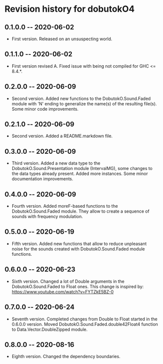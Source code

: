 # Revision history for dobutokO4

## 0.1.0.0 -- 2020-06-02

* First version. Released on an unsuspecting world.

## 0.1.1.0 -- 2020-06-02

* First version revised A. Fixed issue with being not compiled for GHC <= 8.4.*.

## 0.2.0.0 -- 2020-06-09

* Second version. Added new functions to the DobutokO.Sound.Faded module with 'N' ending to generalize the name(s) of the resulting 
file(s). Some minor code improvements.

## 0.2.1.0 -- 2020-06-09

* Second version. Added a README.markdown file. 

## 0.3.0.0 -- 2020-06-09

* Third version. Added a new data type to the DobutokO.Sound.Presentation module (IntervalMG), some changes to the data types already present. 
Added more instances. Some minor documentation improvements.

## 0.4.0.0 -- 2020-06-09

* Fourth version. Added moreF-based functions to the DobutokO.Sound.Faded module. They allow to create a sequence of sounds with frequency modulation.

## 0.5.0.0 -- 2020-06-19

* Fifth version. Added new functions that allow to reduce unpleasant noise for the sounds created with DobutokO.Sound.Faded module functions. 

## 0.6.0.0 -- 2020-06-23

* Sixth version. Changed a lot of Double arguments in the DobutokO.Sound.Faded to Float ones. This change is inspired by: https://www.youtube.com/watch?v=FYTZkE5BZ-0

## 0.7.0.0 -- 2020-06-24

* Seventh version. Completed changes from Double to Float started in the 0.6.0.0 version. Moved DobutokO.Sound.Faded.double42Float4 function to Data.Vector.DoubleZipped 
module.

## 0.8.0.0 -- 2020-08-16

* Eighth version. Changed the dependency boundaries.
